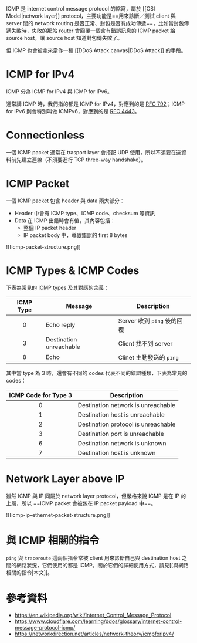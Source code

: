 ICMP 是 internet control message protocol 的縮寫，屬於 [[OSI Model|network layer]] protocol，主要功能是==用來診斷／測試 client 與 server 間的 network routing 是否正常、封包是否有成功傳遞==，比如當封包傳遞失敗時，失敗的那站 router 會回覆一個含有錯誤訊息的 ICMP packet 給 source host，讓 source host 知道封包傳失敗了。

但 ICMP 也會被拿來當作一種 [[DDoS Attack.canvas|DDoS Attack]] 的手段。

# ICMP for IPv4

ICMP 分為 ICMP for IPv4 與 ICMP for IPv6。

通常講 ICMP 時，我們指的都是 ICMP for IPv4，對應到的是 [RFC 792](https://datatracker.ietf.org/doc/html/rfc792)；ICMP for IPv6 則會特別叫做 ICMPv6，對應到的是 [RFC 4443](https://datatracker.ietf.org/doc/html/rfc4443)。

# Connectionless

一個 ICMP packet 通常在 trasport layer 會搭配 UDP 使用，所以不須要在送資料前先建立連線（不須要進行 TCP three-way handshake）。

# ICMP Packet

一個 ICMP packet 包含 header 與 data 兩大部分：

- Header 中會有 ICMP type、ICMP code、checksum 等資訊
- Data 在 ICMP 出錯時會有值，其內容包括：
    - 整個 IP packet header
    - IP packet body 中，導致錯誤的 first 8 bytes

![[icmp-packet-structure.png]]

# ICMP Types & ICMP Codes

下表為常見的 ICMP types 及其對應的含義：

|ICMP Type|Message|Description|
|:-:|--|--|
|0|Echo reply|Server 收到 `ping` 後的回覆|
|3|Destination unreachable|Client 找不到 server|
|8|Echo|Clinet 主動發送的 `ping`|

其中當 type 為 3 時，還會有不同的 codes 代表不同的錯誤種類，下表為常見的 codes：

|ICMP Code for Type 3|Description|
|:-:|--|
|0|Destination network is unreachable|
|1|Destination host is unreachable|
|2|Destination protocol is unreachable|
|3|Destination port is unreachable|
|6|Destination network is unknown|
|7|Destination host is unknown|

# Network Layer above IP

雖然 ICMP 與 IP 同屬於 network layer protocol，但嚴格來說 ICMP 是在 IP 的上層，所以 ==ICMP packet 會被包在 IP packet payload 中==。

![[icmp-ip-ethernet-packet-structure.png]]

# 與 ICMP 相關的指令

`ping` 與 `traceroute` 這兩個指令常被 client 用來診斷自己與 destination host 之間的網路狀況，它們使用的都是 ICMP。關於它們的詳細使用方式，請見[[與網路相關的指令|本文]]。

# 參考資料

- <https://en.wikipedia.org/wiki/Internet_Control_Message_Protocol>
- <https://www.cloudflare.com/learning/ddos/glossary/internet-control-message-protocol-icmp/>
- <https://networkdirection.net/articles/network-theory/icmpforipv4/>
